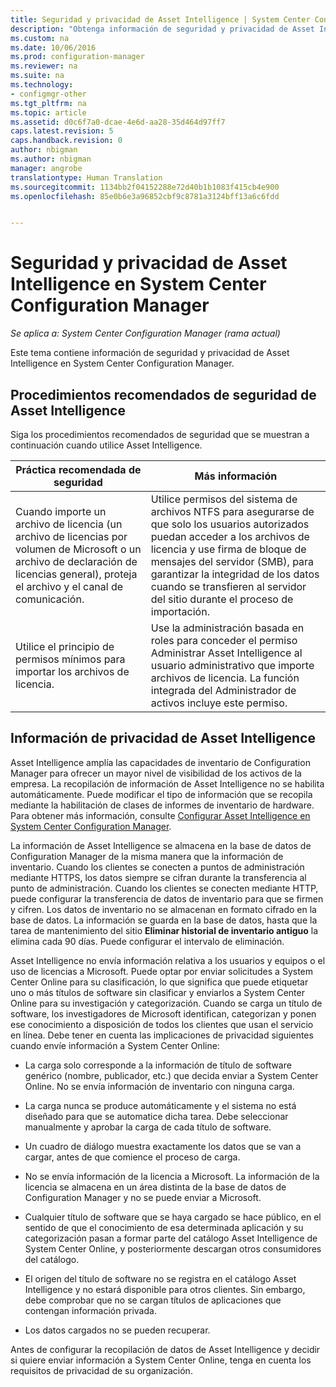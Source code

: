 ```yaml
---
title: Seguridad y privacidad de Asset Intelligence | System Center Configuration Manager
description: "Obtenga información de seguridad y privacidad de Asset Intelligence en System Center Configuration Manager."
ms.custom: na
ms.date: 10/06/2016
ms.prod: configuration-manager
ms.reviewer: na
ms.suite: na
ms.technology:
- configmgr-other
ms.tgt_pltfrm: na
ms.topic: article
ms.assetid: d0c6f7a0-dcae-4e6d-aa28-35d464d97ff7
caps.latest.revision: 5
caps.handback.revision: 0
author: nbigman
ms.author: nbigman
manager: angrobe
translationtype: Human Translation
ms.sourcegitcommit: 1134bb2f04152288e72d40b1b1083f415cb4e900
ms.openlocfilehash: 85e0b6e3a96852cbf9c8781a3124bff13a6c6fdd


---
```

# <a name="security-and-privacy-for-asset-intelligence-in-system-center-configuration-manager"></a>Seguridad y privacidad de Asset Intelligence en System Center Configuration Manager

*Se aplica a: System Center Configuration Manager (rama actual)*

Este tema contiene información de seguridad y privacidad de Asset Intelligence en System Center Configuration Manager.  

##  <a name="a-namebkmksecurityaia-security-best-practices-for-asset-intelligence"></a><a name="BKMK_Security_AI"></a> Procedimientos recomendados de seguridad de Asset Intelligence  
 Siga los procedimientos recomendados de seguridad que se muestran a continuación cuando utilice Asset Intelligence.  

|Práctica recomendada de seguridad|Más información|  
|----------------------------|----------------------|  
|Cuando importe un archivo de licencia (un archivo de licencias por volumen de Microsoft o un archivo de declaración de licencias general), proteja el archivo y el canal de comunicación.|Utilice permisos del sistema de archivos NTFS para asegurarse de que solo los usuarios autorizados puedan acceder a los archivos de licencia y use firma de bloque de mensajes del servidor (SMB), para garantizar la integridad de los datos cuando se transfieren al servidor del sitio durante el proceso de importación.|  
|Utilice el principio de permisos mínimos para importar los archivos de licencia.|Use la administración basada en roles para conceder el permiso Administrar Asset Intelligence al usuario administrativo que importe archivos de licencia. La función integrada del Administrador de activos incluye este permiso.|  

##  <a name="a-namebkmkprivacyhardwareinventorya-privacy-information-for-asset-intelligence"></a><a name="BKMK_Privacy_HardwareInventory"></a> Información de privacidad de Asset Intelligence  
 Asset Intelligence amplía las capacidades de inventario de Configuration Manager para ofrecer un mayor nivel de visibilidad de los activos de la empresa. La recopilación de información de Asset Intelligence no se habilita automáticamente. Puede modificar el tipo de información que se recopila mediante la habilitación de clases de informes de inventario de hardware. Para obtener más información, consulte [Configurar Asset Intelligence en System Center Configuration Manager](../../../../core/clients/manage/asset-intelligence/configuring-asset-intelligence.md).  

 La información de Asset Intelligence se almacena en la base de datos de Configuration Manager de la misma manera que la información de inventario. Cuando los clientes se conecten a puntos de administración mediante HTTPS, los datos siempre se cifran durante la transferencia al punto de administración. Cuando los clientes se conecten mediante HTTP, puede configurar la transferencia de datos de inventario para que se firmen y cifren. Los datos de inventario no se almacenan en formato cifrado en la base de datos. La información se guarda en la base de datos, hasta que la tarea de mantenimiento del sitio **Eliminar historial de inventario antiguo** la elimina cada 90 días. Puede configurar el intervalo de eliminación.  

 Asset Intelligence no envía información relativa a los usuarios y equipos o el uso de licencias a Microsoft. Puede optar por enviar solicitudes a System Center Online para su clasificación, lo que significa que puede etiquetar uno o más títulos de software sin clasificar y enviarlos a System Center Online para su investigación y categorización. Cuando se carga un título de software, los investigadores de Microsoft identifican, categorizan y ponen ese conocimiento a disposición de todos los clientes que usan el servicio en línea. Debe tener en cuenta las implicaciones de privacidad siguientes cuando envíe información a System Center Online:  

-   La carga solo corresponde a la información de título de software genérico (nombre, publicador, etc.) que decida enviar a System Center Online. No se envía información de inventario con ninguna carga.  

-   La carga nunca se produce automáticamente y el sistema no está diseñado para que se automatice dicha tarea. Debe seleccionar manualmente y aprobar la carga de cada título de software.  

-   Un cuadro de diálogo muestra exactamente los datos que se van a cargar, antes de que comience el proceso de carga.  

-   No se envía información de la licencia a Microsoft. La información de la licencia se almacena en un área distinta de la base de datos de Configuration Manager y no se puede enviar a Microsoft.  

-   Cualquier título de software que se haya cargado se hace público, en el sentido de que el conocimiento de esa determinada aplicación y su categorización pasan a formar parte del catálogo Asset Intelligence de System Center Online, y posteriormente descargan otros consumidores del catálogo.  

-   El origen del título de software no se registra en el catálogo Asset Intelligence y no estará disponible para otros clientes. Sin embargo, debe comprobar que no se cargan títulos de aplicaciones que contengan información privada.  

-   Los datos cargados no se pueden recuperar.  

 Antes de configurar la recopilación de datos de Asset Intelligence y decidir si quiere enviar información a System Center Online, tenga en cuenta los requisitos de privacidad de su organización.  



<!--HONumber=Nov16_HO1-->



